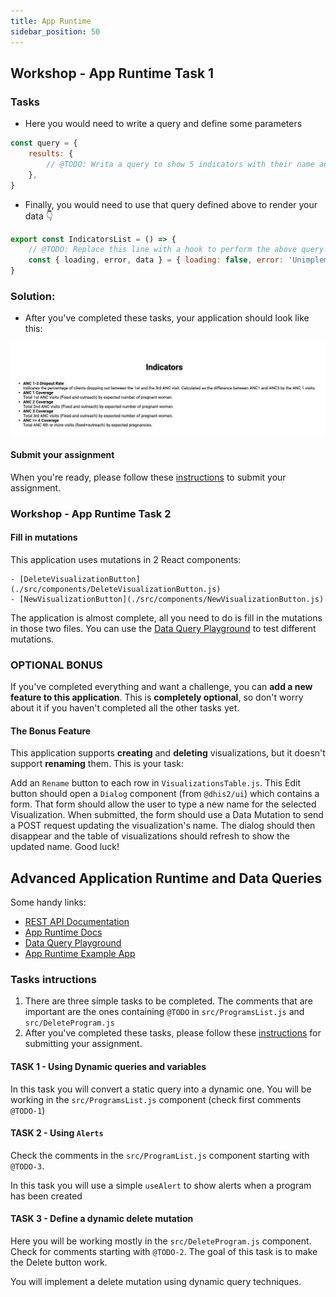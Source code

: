 ```yaml
---
title: App Runtime
sidebar_position: 50
---
```


## Workshop - App Runtime Task 1

### Tasks

* Here you would need to write a query and define some parameters

```js
const query = {
    results: {
        // @TODO: Writa a query to show 5 indicators with their name and description
    },
}
```
* Finally, you would need to use that query defined above to render your data 👇

```js
export const IndicatorsList = () => {
    // @TODO: Replace this line with a hook to perform the above query!
    const { loading, error, data } = { loading: false, error: 'Unimplemented', data: undefined }
}
```
### Solution:

* After you've completed these tasks, your application should look like this:

![](./assets/indicators.png)

#### Submit your assignment

When you're ready, please follow these [instructions](../before-academy/GET_STARTED.md#how-to-submit-assignments) to submit your assignment.

### Workshop - App Runtime Task 2

#### Fill in mutations

This application uses mutations in 2 React components:

```
- [DeleteVisualizationButton](./src/components/DeleteVisualizationButton.js)
- [NewVisualizationButton](./src/components/NewVisualizationButton.js)
```

The application is almost complete, all you need to do is fill in the mutations in those two files.  You can use the [Data Query Playground](https://runtime.dhis2.nu/playground) to test different mutations.

### OPTIONAL BONUS

If you've completed everything and want a challenge, you can **add a new feature to this application**.  This is **completely optional**, so don't worry about it if you haven't completed all the other tasks yet.

#### The Bonus Feature

This application supports **creating** and **deleting** visualizations, but it doesn't support **renaming** them.  This is your task:

Add an `Rename` button to each row in `VisualizationsTable.js`.  This Edit button should open a `Dialog` component (from `@dhis2/ui`) which contains a form.  That form should allow the user to type a new name for the selected Visualization.  When submitted, the form should use a Data Mutation to send a POST request updating the visualization's name.  The dialog should then disappear and the table of visualizations should refresh to show the updated name.  Good luck!


## Advanced Application Runtime and Data Queries

Some handy links:

- [REST API Documentation](https://docs.dhis2.org/2.34/en/dhis2_developer_manual/web-api.html)
- [App Runtime Docs](https://runtime.dhis2.nu)
- [Data Query Playground](https://runtime.dhis2.nu/playground)
- [App Runtime Example App](https://github.com/dhis2/app-runtime/tree/master/examples/cra)

### Tasks intructions

1. There are three simple tasks to be completed. The comments that are important are the ones containing `@TODO` in `src/ProgramsList.js` and `src/DeleteProgram.js`
2. After you've completed these tasks, please follow these [instructions](../before-academy/GET_STARTED.md#how-to-submit-assignments) for submitting your assignment.

#### TASK 1 - Using Dynamic queries and variables

In this task you will convert a static query into a dynamic one. You will be working in the `src/ProgramsList.js` component (check first comments `@TODO-1`)

#### TASK 2 - Using `Alerts`

Check the comments in the `src/ProgramList.js` component starting with `@TODO-3`.

In this task you will use a simple `useAlert` to show alerts when a program has been created

#### TASK 3 - Define a dynamic delete mutation

Here you will be working mostly in the `src/DeleteProgram.js` component. Check for comments starting with `@TODO-2`. The goal of this task is to make the Delete button work.

You will implement a delete mutation using dynamic query techniques.
